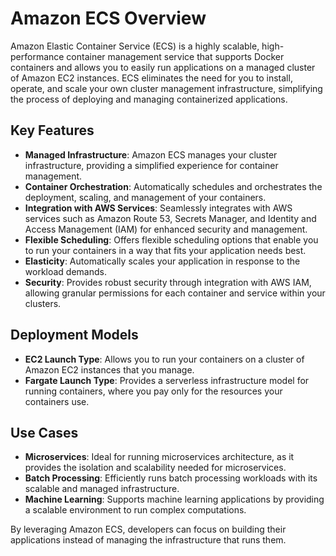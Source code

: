 # Amazon ECS Overview

Amazon Elastic Container Service (ECS) is a highly scalable, high-performance container management service that supports Docker containers and allows you to easily run applications on a managed cluster of Amazon EC2 instances. ECS eliminates the need for you to install, operate, and scale your own cluster management infrastructure, simplifying the process of deploying and managing containerized applications.

## Key Features

- **Managed Infrastructure**: Amazon ECS manages your cluster infrastructure, providing a simplified experience for container management.
- **Container Orchestration**: Automatically schedules and orchestrates the deployment, scaling, and management of your containers.
- **Integration with AWS Services**: Seamlessly integrates with AWS services such as Amazon Route 53, Secrets Manager, and Identity and Access Management (IAM) for enhanced security and management.
- **Flexible Scheduling**: Offers flexible scheduling options that enable you to run your containers in a way that fits your application needs best.
- **Elasticity**: Automatically scales your application in response to the workload demands.
- **Security**: Provides robust security through integration with AWS IAM, allowing granular permissions for each container and service within your clusters.

## Deployment Models

- **EC2 Launch Type**: Allows you to run your containers on a cluster of Amazon EC2 instances that you manage.
- **Fargate Launch Type**: Provides a serverless infrastructure model for running containers, where you pay only for the resources your containers use.

## Use Cases

- **Microservices**: Ideal for running microservices architecture, as it provides the isolation and scalability needed for microservices.
- **Batch Processing**: Efficiently runs batch processing workloads with its scalable and managed infrastructure.
- **Machine Learning**: Supports machine learning applications by providing a scalable environment to run complex computations.

By leveraging Amazon ECS, developers can focus on building their applications instead of managing the infrastructure that runs them.